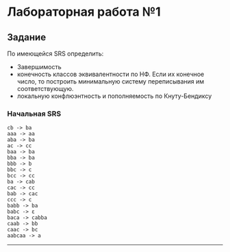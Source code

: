 # Лабораторная работа №1

## Задание


По имеющейся SRS определить:
- Завершимость
- конечность классов эквивалентности по НФ. Если их конечное число, то построить минимальную систему переписывания им соответствующую.
- локальную конфлюэнтность и пополняемость по Кнуту-Бендиксу

### Начальная SRS

```
cb -> ba
aaa -> aa
aba -> ba
ac -> cc
baa -> ba
bba -> ba
bbb -> b
bbc -> c
bcc -> cc
ba -> cab
cac -> cc
bab -> cac
ccc -> c
babb -> ba
babc -> ε
baca -> cabba
caab -> bb
caac -> bc
aabcaa -> a
```

---